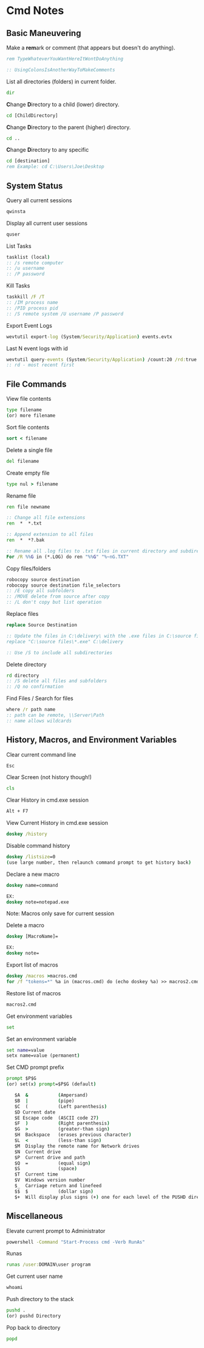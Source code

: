 # Cmd Notes

## Basic Maneuvering

Make a **rem**ark or comment (that appears but doesn't do anything).
```cmd
rem TypeWhateverYouWantHereItWontDoAnything
```
```cmd
:: UsingColonsIsAnotherWayToMakeComments
```

List all directories (folders) in current folder.
```cmd
dir
```

**C**hange **D**irectory to a child (lower) directory.
```cmd
cd [ChildDirectory]
```

**C**hange **D**irectory to the parent (higher) directory.
```cmd
cd ..
```

**C**hange **D**irectory to any specific 
```cmd
cd [destination]
rem Example: cd C:\Users\Joe\Desktop 
```


## System Status

Query all current sessions
```cmd
qwinsta
```

Display all current user sessions
```cmd
quser
```

List Tasks
```cmd
tasklist (local)
:: /s remote computer 
:: /u username 
:: /P password
```

Kill Tasks
```cmd
taskkill /F /T
:: /IM process name
:: /PID process pid
:: /S remote system /U username /P password
```

Export Event Logs
```cmd
wevtutil export-log (System/Security/Application) events.evtx
```

Last N event logs with id
```cmd
wevtutil query-events (System/Security/Application) /count:20 /rd:true /format:text /q:"Event[System[(EventID=12)]]"
:: rd - most recent first
```

## File Commands

View file contents
```cmd
type filename
(or) more filename
```

Sort file contents
```cmd
sort < filename
```

Delete a single file
```cmd
del filename
```

Create empty file
```cmd
type nul > filename
```

Rename file
```cmd
ren file newname

:: Change all file extensions
ren  *  *.txt

:: Append extension to all files
ren  *  *?.bak

:: Rename all .log files to .txt files in current directory and subdirectories
For /R %%G in (*.LOG) do ren "%%G" "%~nG.TXT"
```

Copy files/folders
```cmd
robocopy source destination
robocopy source destination file_selectors
:: /E copy all subfolders
:: /MOVE delete from source after copy
:: /L don't copy but list operation
```

Replace files
```cmd
replace Source Destination

:: Update the files in C:\delivery\ with the .exe files in C:\source files\
replace "C:\source files\*.exe" C:\delivery

:: Use /S to include all subdirectories
```

Delete directory
```cmd
rd directory
:: /S delete all files and subfolders
:: /Q no confirmation
```

Find Files / Search for files
```cmd
where /r path name
:: path can be remote, \\Server\Path
:: name allows wildcards
```

## History, Macros, and Environment Variables

Clear current command line
```cmd
Esc
```

Clear Screen (not history though!)
```cmd
cls
```

Clear History in cmd.exe session
```cmd
Alt + F7
```

View Current History in cmd.exe session
```cmd
doskey /history
```

Disable command history
```cmd
doskey /listsize=0
(use large number, then relaunch command prompt to get history back)
```

Declare a new macro
```cmd
doskey name=command

EX:
doskey note=notepad.exe
```
Note: Macros only save for current session

Delete a macro
```cmd
doskey [MacroName]=

EX:
doskey note=
```

Export list of macros
```cmd
doskey /macros >macros.cmd
for /f "tokens=*" %a in (macros.cmd) do (echo doskey %a) >> macros2.cmd
```

Restore list of macros
```cmd
macros2.cmd
```

Get environment variables
```cmd
set
```

Set an environment variable
```cmd
set name=value
setx name=value (permanent)
```

Set CMD prompt prefix
```cmd
prompt $P$G
(or) set(x) prompt=$P$G (default)

   $A  &           (Ampersand) 
   $B  |           (pipe) 
   $C  (           (Left parenthesis) 
   $D Current date 
   $E Escape code  (ASCII code 27) 
   $F  )           (Right parenthesis) 
   $G  >           (greater-than sign) 
   $H  Backspace   (erases previous character) 
   $L  <           (less-than sign) 
   $M  Display the remote name for Network drives
   $N  Current drive 
   $P  Current drive and path 
   $Q  =           (equal sign) 
   $S              (space) 
   $T  Current time 
   $V  Windows version number 
   $_  Carriage return and linefeed 
   $$  $           (dollar sign)
   $+  Will display plus signs (+) one for each level of the PUSHD directory stack
```

## Miscellaneous

Elevate current prompt to Administrator
```cmd
powershell -Command "Start-Process cmd -Verb RunAs"
```

Runas
```cmd
runas /user:DOMAIN\user program
```

Get current user name
```cmd
whoami
```

Push directory to the stack
```cmd
pushd .
(or) pushd Directory
```

Pop back to directory
```cmd
popd
```
